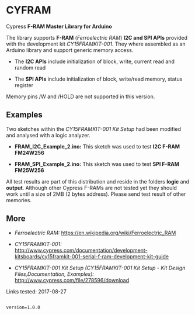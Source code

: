 # CYFRAM
Cypress **F-RAM Master Library for Arduino**

The library supports **F-RAM** (*Ferroelectric RAM*) **I2C and SPI APIs** provided with the development kit *CY15FRAMKIT-001*. They where assembled as an Arduino library and support generic memory access.

- The **I2C APIs** include initialization of block, write, current read and random read

- The **SPI APIs** include initialization of block, write/read memory, status register

Memory pins /W and /HOLD are not supported in this version.


## Examples 

Two sketches within the *CY15FRAMKIT-001 Kit Setup* had been modified and analysed with a logic analyzer. 

- **FRAM_I2C_Example_2.ino:** This sketch was used to test **I2C F-RAM FM24W256**

- **FRAM_SPI_Example_2.ino:** This sketch was used to test **SPI F-RAM FM25W256**

All test results are part of this distribution and reside in the folders **logic** and **output**. Although other Cypress F-RAMs are not tested yet they should work until a size of 2MB (2 bytes address). Please send test result of other memories.

## More

- *Ferroelectric RAM:* https://en.wikipedia.org/wiki/Ferroelectric_RAM

- *CY15FRAMKIT-001:* 
http://www.cypress.com/documentation/development-kitsboards/cy15framkit-001-serial-f-ram-development-kit-guide

- *CY15FRAMKIT-001 Kit Setup (CY15FRAMKIT-001 Kit Setup - Kit Design Files,Documentation, Examples):*
http://www.cypress.com/file/278596/download

Links tested: 2017-08-27


<code> 
version=1.0.0
</code>
